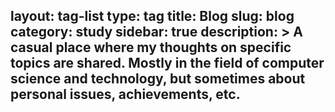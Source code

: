 layout: tag-list
type: tag
title: Blog
slug: blog
category: study
sidebar: true
description: >
   A casual place where my thoughts on specific topics are shared. Mostly in the field of computer science and technology, but sometimes about personal issues, achievements, etc.
---